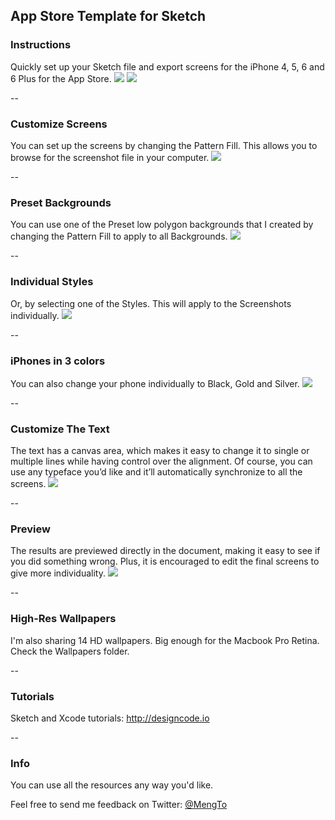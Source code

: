 ## App Store Template for Sketch
### Instructions
Quickly set up your Sketch file and export screens for the iPhone 4, 5, 6 and 6 Plus for the App Store.
![](http://cl.ly/image/2V2M1N1g0e45/Screen%20Shot%202015-03-07%20at%2012.11.02%20AM.png)
![](http://cl.ly/image/303M1W2q2q0m/Screen-Shot-2015-03-06-at-6.08.35-PM.jpg)

--

### Customize Screens
You can set up the screens by changing the Pattern Fill. This allows you to browse for the screenshot file in your computer.
![](http://cl.ly/image/182D2r04410h/2015-03-06%2018_16_10.gif)

--

### Preset Backgrounds
You can use one of the Preset low polygon backgrounds that I created by changing the Pattern Fill to apply to all Backgrounds.
![](http://cl.ly/image/0C1q0u0A3y0M/Poly%20Backgrounds.jpg)

--

### Individual Styles
Or, by selecting one of the Styles. This will apply to the Screenshots individually.
![](http://cl.ly/image/1M3w412j0P1O/2015-03-06%2023_52_33.gif)

--

### iPhones in 3 colors
You can also change your phone individually to Black, Gold and Silver.
![](http://cl.ly/image/0f2m122W1g11/Screen-Shot-2015-03-06-at-11.56.06-PM.jpg)

--

### Customize The Text
The text has a canvas area, which makes it easy to change it to single or multiple lines while having control over the alignment. Of course, you can use any typeface you’d like and it’ll automatically synchronize to all the screens.
![](http://cl.ly/image/2c3b1Y1N0r33/Screen-Shot-2015-03-06-at-11.58.25-PM.jpg)

--

### Preview
The results are previewed directly in the document, making it easy to see if you did something wrong. Plus, it is encouraged to edit the final screens to give more individuality.
![](http://cl.ly/image/1e0H2h1X3g3B/Screen-Shot-2015-03-07-at-12.00.31-AM.jpg)

--

### High-Res Wallpapers
I'm also sharing 14 HD wallpapers. Big enough for the Macbook Pro Retina. Check the Wallpapers folder.

-- 

### Tutorials
Sketch and Xcode tutorials: http://designcode.io

--

### Info
You can use all the resources any way you'd like.

Feel free to send me feedback on Twitter: [@MengTo](http://twitter.com/mengto)
